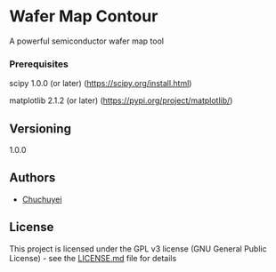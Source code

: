 # Wafer Map Contour
A powerful semiconductor wafer map tool

### Prerequisites

scipy 1.0.0 (or later)
(https://scipy.org/install.html)

matplotlib 2.1.2 (or later)
(https://pypi.org/project/matplotlib/)

## Versioning

1.0.0

## Authors

* [Chuchuyei](https://github.com/chuchuyei)

## License

This project is licensed under the GPL v3 license (GNU General Public License) - see the [LICENSE.md](LICENSE.md) file for details


